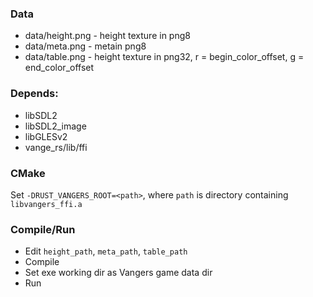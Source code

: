 ### Data

* data/height.png - height texture in png8
* data/meta.png - metain png8
* data/table.png - height texture in png32, r = begin_color_offset, g = end_color_offset

### Depends:

* libSDL2
* libSDL2_image
* libGLESv2
* vange_rs/lib/ffi

### CMake

Set `-DRUST_VANGERS_ROOT=<path>`, where `path` is directory containing `libvangers_ffi.a`

### Compile/Run

* Edit `height_path`, `meta_path`, `table_path` 
* Compile
* Set exe working dir as Vangers game data dir
* Run
